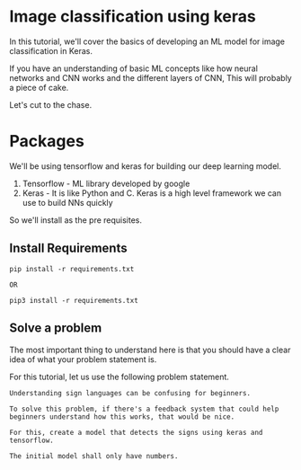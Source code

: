 # Image classification using keras

In this tutorial, we'll cover the basics of developing an ML model for image classification in Keras.

If you have an understanding of basic ML concepts like how neural networks and CNN works and the different layers of CNN,
This will probably a piece of cake.

Let's cut to the chase. 

# Packages

We'll be using tensorflow and keras for building our deep learning model. 

1. Tensorflow - ML library developed by google
2. Keras - It is like Python and C. Keras is a high level framework we can use to build NNs quickly

So we'll install as the pre requisites.

## Install Requirements

```
pip install -r requirements.txt

OR

pip3 install -r requirements.txt
```

## Solve a problem

The most important thing to understand here is that you should have a clear idea of what your problem statement is.

For this tutorial, let us use the following problem statement.

```
Understanding sign languages can be confusing for beginners. 

To solve this problem, if there's a feedback system that could help beginners understand how this works, that would be nice.

For this, create a model that detects the signs using keras and tensorflow.

The initial model shall only have numbers.
```

